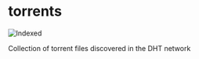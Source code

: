torrents 
========
![Indexed](https://img.shields.io/badge/indexed-32911-blue)

Collection of torrent files discovered in the DHT network
